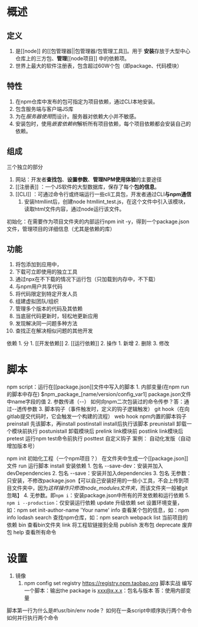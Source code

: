 # 概述
## 定义
1. 是[[node]] 的[[包管理器||包管理器/包管理工具]]。用于
**安装**存放于大型中心仓库上的三方包、**管理**[[node项目]] 中的依赖项。
2. 世界上最大的软件注册表，包含超过60W个包（即package、代码模块）
## 特性
1. 在npm仓库中发布的包可指定为项目依赖，通过CLI本地安装。
2. 包含服务端与客户端JS库
3. 为在*服务器使用*而设计。服务器对依赖大小并不敏感。
4. 安装包时，使用*嵌套依赖树*解析所有项目依赖，每个项目依赖都会安装自己的依赖。
## 组成
三个独立的部分
1. 网站：开发者**查找包**、**设置参数**、**管理NPM使用体验**的主要途径
2. [[注册表]] ：一个JS软件的大型数据库，保存了每个**包的信息**。
3. [[CLI]] ：可通过命令行或终端运行一些cli工具包，开发者通过CLI**与npm通信** 
	1. 安装htmllint后，创建node htmllint_test.js，在这个文件中引入该模块，读取html文件内容，通过node运行该文件。

初始化：在需要作为项目文件夹的内部运行npm init -y，得到一个package.json文件，管理项目的详细信息（尤其是依赖的库）

## 功能
1. 将包添加到应用中，
2. 下载可立即使用的独立工具
3. 通过npx在不下载的情况下运行包（只加载到内存中，不下载）
4. 与npm用户共享代码
5. 将代码限定到特定开发人员
6. 组建虚拟团队/组织
7. 管理多个版本的代码及其依赖
8. 当底层代码更新时，轻松地更新应用
9. 发现解决同一问题多种方法
10. 查找正在解决相似问题的其他开发

依赖
	1. 分
		1. [[开发依赖]] 
		2. [[运行依赖]] 
	2. 操作
		1. 新增
		2. 删除
		3. 修改
# 脚本
npm script：运行在[[package.json]]文件中写入的脚本
	1. 内部变量(在npm run 的脚本中存在)
		$npm_package_[name/version/config_var1]  package.json文件中name字段的值
	2. 参数传递（--）
		如何向npm二次包装过的命令传参？答：通过--透传参数
	3. 脚本钩子（事件触发时，定义的钩子逻辑触发）
		git hook（在向gitlab提交代码时，它会触发一个构建的流程）
		web hook
		npm内置的脚本钩子
			preinstall  先该脚本，再install
			postinstall  install后执行该脚本
			preunistall  卸载一个模块前执行
			postunistall  卸载模块后 
			prelink link模块前
			postlink link模块后
			pretest  运行npm test命令前执行
			posttest
		自定义钩子
			案例：
				自动化发版（自动增加版本号）


npm
	init 初始化工程（一个npm项目？）
		在文件夹中生成一个[[package.json]]文件
	run 运行脚本
	install 安装依赖
		1. 包名 --save-dev：安装并加入devDependencies
		2. 包名 --save：安装并加入dependencies
		3. 包名 无参数：只安装，不修改package.json【可以自己安装好用的一些小工具，不会上传到项目文件夹中，因为*这样操作只修改node_modules文件夹*，而该文件夹一般被git忽略】
		4. 无参数。即`npm i`：安装package.json中所有的开发依赖和运行依赖
		5. `npm i --production`：仅安装运行依赖
	update 升级依赖
	set 设置环境变量，如：npm set init-author-name 'Your name'
	info 查看某个包的信息，如：npm info lodash
	search 查找npm仓库，如：npm search webpack
	list 当前项目的依赖
	bin 查看bin文件夹
	link 将工程软链接到全局
	publish 发布包
	deprecate 废弃包
	help 查看所有命令
# 设置
1. 镜像
	1. npm config set registry https://registry.npm.taobao.org
脚本实战
编写一个脚本：输出the package is xxx@x.x.x：包名与版本
答：使用内部变量

脚本第一行为什么是#!usr/bin/env node？
如何在一条script中顺序执行两个命令
如何并行执行两个命令